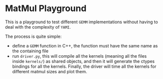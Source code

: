 # MatMul Playground
This is a playground to test different `GEMM` implementations without having to deal with the complexity of `YAMI`.

The process is quite simple:
- define a `GEMM` function in C++, the function must have the same name as the containing file
- run `driver.py`, this will compile all the kernels (meaning all the files inside `kernels/`) as shared objects,
and then it will generate the ctypes bindings for all the kernels. Finally, the driver will time all the kernels
for different matmul sizes and plot them.
